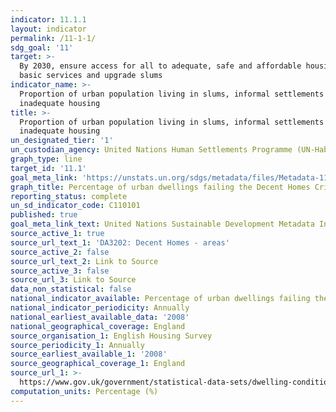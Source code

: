 ```yaml
---
indicator: 11.1.1
layout: indicator
permalink: /11-1-1/
sdg_goal: '11'
target: >-
  By 2030, ensure access for all to adequate, safe and affordable housing and
  basic services and upgrade slums
indicator_name: >-
  Proportion of urban population living in slums, informal settlements or
  inadequate housing
title: >-
  Proportion of urban population living in slums, informal settlements or
  inadequate housing
un_designated_tier: '1'
un_custodian_agency: United Nations Human Settlements Programme (UN-Habitat)
graph_type: line
target_id: '11.1'
goal_meta_link: 'https://unstats.un.org/sdgs/metadata/files/Metadata-11-01-01.pdf'
graph_title: Percentage of urban dwellings failing the Decent Homes Criteria
reporting_status: complete
un_sd_indicator_code: C110101
published: true
goal_meta_link_text: United Nations Sustainable Development Metadata Indicator 11-01-01
source_active_1: true
source_url_text_1: 'DA3202: Decent Homes - areas'
source_active_2: false
source_url_text_2: Link to Source
source_active_3: false
source_url_3: Link to Source
data_non_statistical: false
national_indicator_available: Percentage of urban dwellings failing the Decent Homes Criteria
national_indicator_periodicity: Annually
national_earliest_available_data: '2008'
national_geographical_coverage: England
source_organisation_1: English Housing Survey
source_periodicity_1: Annually
source_earliest_available_1: '2008'
source_geographical_coverage_1: England
source_url_1: >-
  https://www.gov.uk/government/statistical-data-sets/dwelling-condition-and-safety
computation_units: Percentage (%)
---
```

